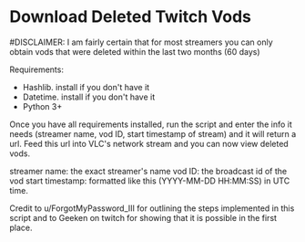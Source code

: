 # Download Deleted Twitch Vods

#DISCLAIMER: I am fairly certain that for most streamers you can only obtain vods that were deleted within the last two months (60 days)

Requirements:
- Hashlib. install if you don't have it
- Datetime. install if you don't have it
- Python 3+
 

Once you have all requirements installed, run the script and enter the info it needs (streamer name, vod ID, start timestamp of stream) and it will return a url. Feed this url into VLC's network stream and you can now view deleted vods.

streamer name: the exact streamer's name
vod ID: the broadcast id of the vod
start timestamp: formatted like this (YYYY-MM-DD HH:MM:SS) in UTC time.

Credit to u/ForgotMyPassword_III for outlining the steps implemented in this script and to Geeken on twitch for showing that it is possible in the first place. 
